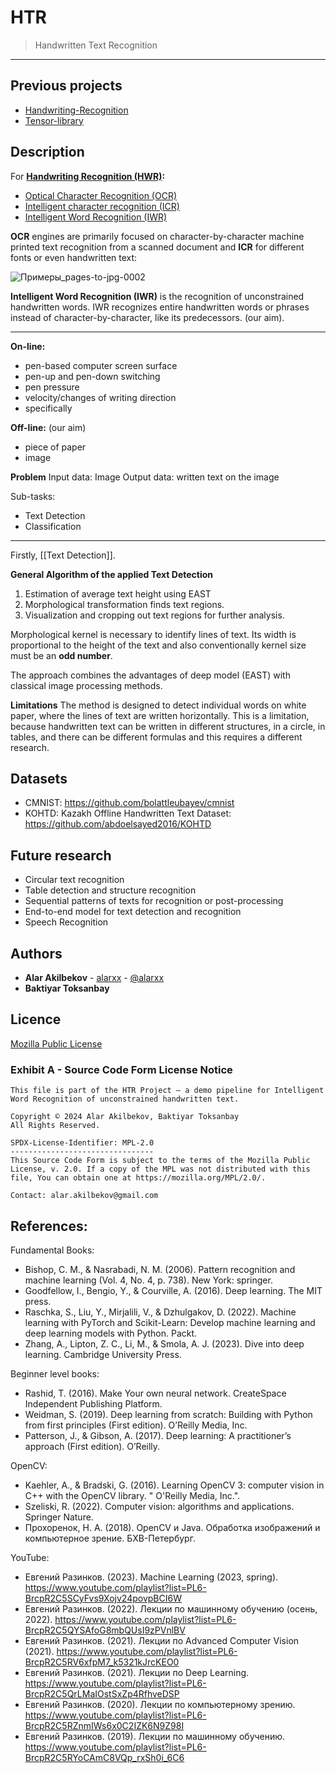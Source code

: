 # HTR
> Handwritten Text Recognition

---

## Previous projects

- [Handwriting-Recognition](https://github.com/alarxx/Handwriting-Recognition)
- [Tensor-library](https://github.com/alarxx/Tensor-library)


## Description

For **[Handwriting Recognition (HWR)](https://en.wikipedia.org/wiki/Handwriting_recognition):**
- [Optical Character Recognition (OCR)](https://en.wikipedia.org/wiki/Optical_character_recognition)
- [Intelligent character recognition (ICR)](https://en.wikipedia.org/wiki/Intelligent_character_recognition)
- [Intelligent Word Recognition (IWR)](https://en.wikipedia.org/wiki/Intelligent_word_recognition)

**OCR** engines are primarily focused on character-by-character machine printed text recognition from a scanned document and **ICR** for different fonts or even handwritten text:

![Примеры_pages-to-jpg-0002](https://github.com/user-attachments/assets/f4a0ae3a-7c10-47f5-8640-e374a3f31986)

**Intelligent Word Recognition (IWR)** is the recognition of unconstrained handwritten words. IWR recognizes entire handwritten words or phrases instead of character-by-character, like its predecessors. (our aim).

---

**On-line:**
- pen-based computer screen surface
- pen-up and pen-down switching
- pen pressure
- velocity/changes of writing direction
- specifically

**Off-line:** (our aim)
- piece of paper
- image

**Problem**
Input data: Image
Output data: written text on the image

Sub-tasks:
- Text Detection
- Classification

---

Firstly, [[Text Detection]].

**General Algorithm of the applied Text Detection**
1. Estimation of average text height using EAST
2. Morphological transformation finds text regions.
3. Visualization and cropping out text regions for further analysis.

Morphological kernel is necessary to identify lines of text. Its width is proportional to the height of the text and also conventionally kernel size must be an **odd number**.

The approach combines the advantages of deep model (EAST) with classical image processing methods.

**Limitations**
The method is designed to detect individual words on white paper, where the lines of text are written horizontally. This is a limitation, because handwritten text can be written in different structures, in a circle, in tables, and there can be different formulas and this requires a different research.


## Datasets

- CMNIST: https://github.com/bolattleubayev/cmnist
- KOHTD: Kazakh Offline Handwritten Text Dataset: https://github.com/abdoelsayed2016/KOHTD

## Future research
- Circular text recognition
- Table detection and structure recognition
- Sequential patterns of texts for recognition or post-processing
- End-to-end model for text detection and recognition
- Speech Recognition


## Authors

* **Alar Akilbekov** - [alarxx](https://github.com/alarxx) - [@alarxx](https://t.me/alarxx)
* **Baktiyar Toksanbay**

## Licence 

[Mozilla Public License](https://github.com/alarxx/HTR/blob/main/LICENSE)

### Exhibit A - Source Code Form License Notice
```
This file is part of the HTR Project – a demo pipeline for Intelligent Word Recognition of unconstrained handwritten text.

Copyright © 2024 Alar Akilbekov, Baktiyar Toksanbay
All Rights Reserved.

SPDX-License-Identifier: MPL-2.0
--------------------------------
This Source Code Form is subject to the terms of the Mozilla Public License, v. 2.0. If a copy of the MPL was not distributed with this file, You can obtain one at https://mozilla.org/MPL/2.0/.

Contact: alar.akilbekov@gmail.com
```


## References:

Fundamental Books:
- Bishop, C. M., & Nasrabadi, N. M. (2006). Pattern recognition and machine learning (Vol. 4, No. 4, p. 738). New York: springer.
- Goodfellow, I., Bengio, Y., & Courville, A. (2016). Deep learning. The MIT press.
- Raschka, S., Liu, Y., Mirjalili, V., & Dzhulgakov, D. (2022). Machine learning with PyTorch and Scikit-Learn: Develop machine learning and deep learning models with Python. Packt.
- Zhang, A., Lipton, Z. C., Li, M., & Smola, A. J. (2023). Dive into deep learning. Cambridge University Press.

Beginner level books:
- Rashid, T. (2016). Make Your own neural network. CreateSpace Independent Publishing Platform.
- Weidman, S. (2019). Deep learning from scratch: Building with Python from first principles (First edition). O’Reilly Media, Inc.
- Patterson, J., & Gibson, A. (2017). Deep learning: A practitioner’s approach (First edition). O’Reilly.

OpenCV:
- Kaehler, A., & Bradski, G. (2016). Learning OpenCV 3: computer vision in C++ with the OpenCV library. " O'Reilly Media, Inc.".
- Szeliski, R. (2022). Computer vision: algorithms and applications. Springer Nature.
- Прохоренок, Н. А. (2018). OpenCV и Java. Обработка изображений и компьютерное зрение. БХВ-Петербург.

YouTube:
- Евгений Разинков. (2023). Machine Learning (2023, spring). https://www.youtube.com/playlist?list=PL6-BrcpR2C5SCyFvs9Xojv24povpBCI6W
- Евгений Разинков. (2022). Лекции по машинному обучению (осень, 2022). https://www.youtube.com/playlist?list=PL6-BrcpR2C5QYSAfoG8mbQUsI9zPVnlBV
- Евгений Разинков. (2021). Лекции по Advanced Computer Vision (2021). https://www.youtube.com/playlist?list=PL6-BrcpR2C5RV6xfpM7_k5321kJrcKEO0
- Евгений Разинков. (2021). Лекции по Deep Learning. https://www.youtube.com/playlist?list=PL6-BrcpR2C5QrLMaIOstSxZp4RfhveDSP
- Евгений Разинков. (2020). Лекции по компьютерному зрению. https://www.youtube.com/playlist?list=PL6-BrcpR2C5RZnmIWs6x0C2IZK6N9Z98I
- Евгений Разинков. (2019). Лекции по машинному обучению. https://www.youtube.com/playlist?list=PL6-BrcpR2C5RYoCAmC8VQp_rxSh0i_6C6
